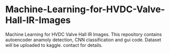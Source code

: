 # Machine-Learning-for-HVDC-Valve-Hall-IR-Images
Machine Learning for HVDC Valve Hall IR Images. This repository contains autoencoder anamoly detection, CNN classification and gui code. Dataset will be uploaded to kaggle. contact for details.
